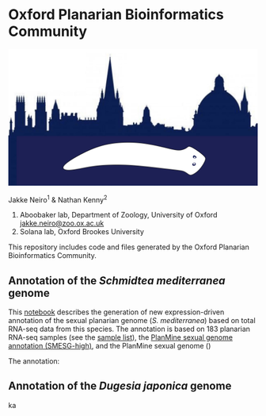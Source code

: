 # Oxford Planarian Bioinformatics Community

<img src="oxfordplanarianlogo.png" alt="hi" class="inline"/>

Jakke Neiro<sup>1</sup> & Nathan Kenny<sup>2</sup>

1. Aboobaker lab, Department of Zoology, University of Oxford jakke.neiro@zoo.ox.ac.uk
2. Solana lab, Oxford Brookes University

This repository includes code and files generated by the Oxford Planarian Bioinformatics Community.  

## Annotation of the *Schmidtea mediterranea* genome
This [notebook]() describes the generation of new expression-driven annotation of the sexual planarian genome (*S. mediterranea*) based on total RNA-seq data from this species. The annotation is based on 183 planarian RNA-seq samples (see the [sample list](https://github.com/jakke-neiro/oxplatys/blob/gh-pages/Smed_annotation.list)), the [PlanMine sexual genome annotation (SMESG-high)](), and the PlanMine sexual genome ()

The annotation: 

## Annotation of the *Dugesia japonica* genome
ka
